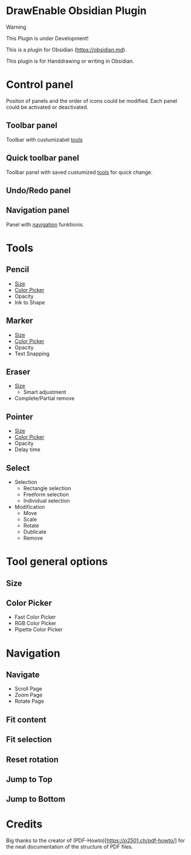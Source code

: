 # DrawEnable Obsidian Plugin
> [!WARNING]  
> This Plugin is under Development!

This is a plugin for Obsidian (https://obsidian.md).

This plugin is for Handdrawing or writing in Obsidian.

# Control panel
Positon of panels and the order of icons could be modified. Each panel could be activated or deactivated.
## Toolbar panel
Toolbar with custumizabel [tools](#tools)
## Quick toolbar panel
Toolbar panel with saved custumized [tools](#tools) for quick change.
## Undo/Redo panel
## Navigation panel
Panel with [navigation](#navigation) funktionis.


# Tools
## Pencil
- [Size](#Size)
- [Color Picker](#Color_Picker)
- Opacity
- Ink to Shape
## Marker
- [Size](#Size)
- [Color Picker](#Color_Picker)
- Opacity
- Text Snapping
## Eraser
- [Size](#Size)
  - Smart adjustment
- Complete/Partial remove
## Pointer
- [Size](#Size)
- [Color Picker](#Color_Picker)
- Opacity
- Delay time
## Select
- Selection
  - Rectangle selection
  - Freeform selection
  - Individual selection
- Modification
  - Move
  - Scale
  - Rotate
  - Dublicate
  - Remove

# Tool general options
## Size
## Color Picker
- Fast Color Picker
- RGB Color Picker
- Pipette Color Picker

# Navigation
## Navigate
- Scroll Page
- Zoom Page
- Rotate Page
## Fit content
## Fit selection
## Reset rotation
## Jump to Top
## Jump to Bottom

# Credits
Big thanks to the creator of (PDF-Howto)[https://p2501.ch/pdf-howto/] for the neat documentation of the structure of PDF files.
